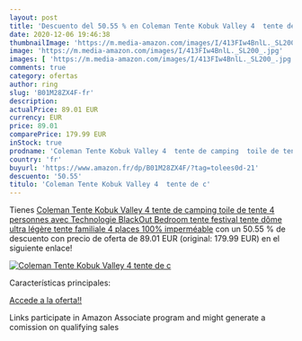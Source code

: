 ```yaml
---
layout: post
title: 'Descuento del 50.55 % en Coleman Tente Kobuk Valley 4  tente de c'
date: 2020-12-06 19:46:38
thumbnailImage: 'https://m.media-amazon.com/images/I/413FIw4BnlL._SL200_.jpg'
image: 'https://m.media-amazon.com/images/I/413FIw4BnlL._SL200_.jpg'
images: [ 'https://m.media-amazon.com/images/I/413FIw4BnlL._SL200_.jpg' ]
comments: true
category: ofertas
author: ring
slug: 'B01M28ZX4F-fr'
description:
actualPrice: 89.01 EUR
currency: EUR
price: 89.01
comparePrice: 179.99 EUR
inStock: true
prodname: 'Coleman Tente Kobuk Valley 4  tente de camping  toile de tente 4 personnes avec Technologie BlackOut Bedroom  tente festival  tente dôme ultra légère  tente familiale 4 places  100% imperméable'
country: 'fr'
buyurl: 'https://www.amazon.fr/dp/B01M28ZX4F/?tag=tolees0d-21'
descuento: '50.55'
titulo: 'Coleman Tente Kobuk Valley 4  tente de c'
---
```


Tienes [Coleman Tente Kobuk Valley 4  tente de camping  toile de tente 4 personnes avec Technologie BlackOut Bedroom  tente festival  tente dôme ultra légère  tente familiale 4 places  100% imperméable](https://www.amazon.fr/dp/B01M28ZX4F/?tag=tolees0d-21) con un 50.55 % de descuento con precio de oferta de 89.01 EUR (original: 179.99 EUR) en el siguiente enlace!

[![Coleman Tente Kobuk Valley 4  tente de c](https://m.media-amazon.com/images/I/413FIw4BnlL._SL200_.jpg)](https://www.amazon.fr/dp/B01M28ZX4F/?tag=tolees0d-21)

Características principales:


[Accede a la oferta!!](https://www.amazon.fr/dp/B01M28ZX4F/?tag=tolees0d-21)

Links participate in Amazon Associate program and might generate a comission on qualifying sales


